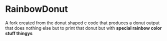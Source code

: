# RainbowDonut
A fork created from the donut shaped c code that produces a donut output that does nothing else but to print that donut but with **special rainbow color stuff thingys**
